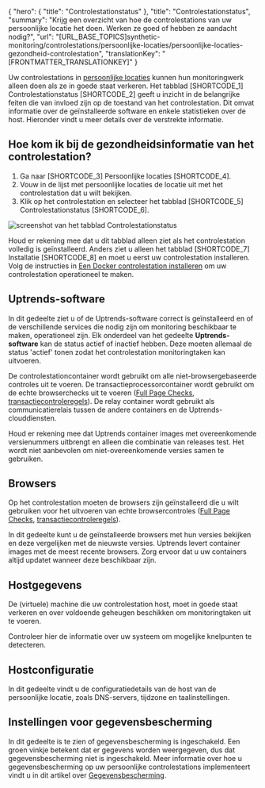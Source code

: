 {
  "hero": {
    "title": "Controlestationstatus"
  },
  "title": "Controlestationstatus",
  "summary": "Krijg een overzicht van hoe de controlestations van uw persoonlijke locatie het doen. Werken ze goed of hebben ze aandacht nodig?",
  "url": "[URL_BASE_TOPICS]synthetic-monitoring/controlestations/persoonlijke-locaties/persoonlijke-locaties-gezondheid-controlestation",
  "translationKey": "[FRONTMATTER_TRANSLATIONKEY]"
}

Uw controlestations in [persoonlijke locaties]([LINK_URL_1]) kunnen hun monitoringwerk alleen doen als ze in goede staat verkeren. Het tabblad [SHORTCODE_1] Controlestationstatus [SHORTCODE_2] geeft u inzicht in de belangrijke feiten die van invloed zijn op de toestand van het controlestation. Dit omvat informatie over de geïnstalleerde software en enkele statistieken over de host. Hieronder vindt u meer details over de verstrekte informatie.

## Hoe kom ik bij de gezondheidsinformatie van het controlestation?

1. Ga naar [SHORTCODE_3] Persoonlijke locaties [SHORTCODE_4].
2. Vouw in de lijst met persoonlijke locaties de locatie uit met het controlestation dat u wilt bekijken.
3. Klik op het controlestation en selecteer het tabblad [SHORTCODE_5] Controlestationstatus [SHORTCODE_6].

![screenshot van het tabblad Controlestationstatus]([LINK_URL_2])

Houd er rekening mee dat u dit tabblad alleen ziet als het controlestation volledig is geïnstalleerd. Anders ziet u alleen het tabblad [SHORTCODE_7] Installatie [SHORTCODE_8] en moet u eerst uw controlestation installeren. Volg de instructies in [Een Docker controlestation installeren]([LINK_URL_3]) om uw controlestation operationeel te maken.

## Uptrends-software

In dit gedeelte ziet u of de Uptrends-software correct is geïnstalleerd en of de verschillende services die nodig zijn om monitoring beschikbaar te maken, operationeel zijn. Elk onderdeel van het gedeelte **Uptrends-software** kan de status actief of inactief hebben. Deze moeten allemaal de status 'actief' tonen zodat het controlestation monitoringtaken kan uitvoeren.

De controlestationcontainer wordt gebruikt om alle niet-browsergebaseerde controles uit te voeren. 
De transactieprocessorcontainer wordt gebruikt om de echte browserchecks uit te voeren ([Full Page Checks]([LINK_URL_4]), [transactiecontroleregels]([LINK_URL_5])). 
De relay container wordt gebruikt als communicatierelais tussen de andere containers en de Uptrends-clouddiensten.

Houd er rekening mee dat Uptrends container images met overeenkomende versienummers uitbrengt en alleen die combinatie van releases test. Het wordt niet aanbevolen om niet-overeenkomende versies samen te gebruiken. 

## Browsers

Op het controlestation moeten de browsers zijn geïnstalleerd die u wilt gebruiken voor het uitvoeren van echte browsercontroles ([Full Page Checks]([LINK_URL_6]), [transactiecontroleregels]([LINK_URL_7])). 

In dit gedeelte kunt u de geïnstalleerde browsers met hun versies bekijken en deze vergelijken met de nieuwste versies. 
Uptrends levert container images met de meest recente browsers. Zorg ervoor dat u uw containers altijd updatet wanneer deze beschikbaar zijn. 

## Hostgegevens

De (virtuele) machine die uw controlestation host, moet in goede staat verkeren en over voldoende geheugen beschikken om monitoringtaken uit te voeren.

Controleer hier de informatie over uw systeem om mogelijke knelpunten te detecteren.

## Hostconfiguratie

In dit gedeelte vindt u de configuratiedetails van de host van de persoonlijke locatie, zoals DNS-servers, tijdzone en taalinstellingen.

## Instellingen voor gegevensbescherming

In dit gedeelte is te zien of gegevensbescherming is ingeschakeld. Een groen vinkje betekent dat er gegevens worden weergegeven, dus dat gegevensbescherming niet is ingeschakeld. Meer informatie over hoe u gegevensbescherming op uw persoonlijke controlestations implementeert vindt u in dit artikel over [Gegevensbescherming]([LINK_URL_8]).


